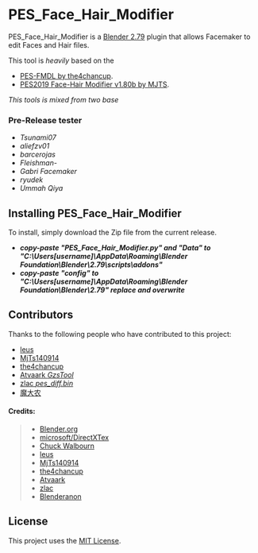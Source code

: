 # PES_Face_Hair_Modifier 

PES_Face_Hair_Modifier  is a [Blender 2.79](https://www.blender.org/) plugin that allows Facemaker to edit Faces and Hair files.

This tool is *heavily* based on the 

* [PES-FMDL by the4chancup](https://github.com/the4chancup/pes-fmdl-blender). 
* [PES2019 Face-Hair Modifier v1.80b by MJTS](https://evo-web.co.uk/threads/pes2019-face-hair-modifier-v1-80b-by-mjts.80593/). 

*This tools is mixed from two base*

### Pre-Release tester
* *Tsunami07*
* *aliefzv01*
* *barcerojas*
* *Fleishman-*
* *Gabri Facemaker*
* *ryudek*
* *Ummah Qiya*


## Installing PES_Face_Hair_Modifier 

To install, simply download the Zip file from the current release.

* ***copy-paste "PES_Face_Hair_Modifier.py" and "Data" to "C:\Users\[username]\AppData\Roaming\Blender Foundation\Blender\2.79\scripts\addons"***
* ***copy-paste "config" to "C:\Users\[username]\AppData\Roaming\Blender Foundation\Blender\2.79" replace and overwrite***




## Contributors

Thanks to the following people who have contributed to this project:

* [leus](https://github.com/leus/)
* [MjTs140914](https://www.facebook.com/MjTs140914/) 
* [the4chancup](https://github.com/the4chancup)
* [Atvaark *GzsTool*](https://github.com/Atvaark)
* [zlac *pes_diff.bin*](https://evo-web.co.uk/threads/pes-2018-fmdl-face-editing-tutorial-3dsmax-blender.78154/post-3265017)
* [魔大农](https://gitlab.com/Modanung/TiNA)

#### Credits:


> * [Blender.org](https://blenderartists.org/)
> * [microsoft/DirectXTex](https://github.com/microsoft/DirectXTex/releases)
> * [Chuck Walbourn](https://github.com/walbourn)
> * [leus](https://github.com/leus/)
> * [MjTs140914](https://www.facebook.com/MjTs140914/) 
> * [the4chancup](https://github.com/the4chancup)
> * [Atvaark](https://github.com/Atvaark)
> * [zlac](https://evo-web.co.uk/members/zlac.136687/)
> * [Blenderanon]("")


## License
This project uses the [MIT License](LICENSE.md).
